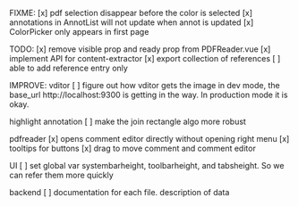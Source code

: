 FIXME:
[x] pdf selection disappear before the color is selected
[x] annotations in AnnotList will not update when annot is updated
[x] ColorPicker only appears in first page

TODO:
[x] remove visible prop and ready prop from PDFReader.vue
[x] implement API for content-extractor
[x] export collection of references
[ ] able to add reference entry only

IMPROVE:
vditor
[ ] figure out how vditor gets the image in dev mode, the base_url http://localhost:9300 is getting in the way. In production mode it is okay.

highlight annotation
[ ] make the join rectangle algo more robust

pdfreader
[x] opens comment editor directly without opening right menu
[x] tooltips for buttons
[x] drag to move comment and comment editor

UI
[ ] set global var systembarheight, toolbarheight, and tabsheight. So we can refer them more quickly

backend
[ ] documentation for each file. description of data
